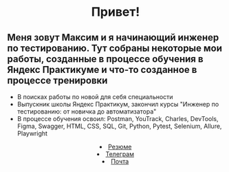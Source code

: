 <h1 align='center'>
  Привет!

<h2> Меня зовут Максим и я начинающий инженер по тестированию.
Тут собраны некоторые мои работы, созданные в процессе обучения в Яндекс Практикуме и что-то созданное в процессе тренировки
</h2>

<div>
<ul>
  <li>
    В поисках работы по новой для себя специальности
  </li>
  <li>
    Выпускник школы Яндекс Практикум, закончил курсы "Инженер по тестированию: от новичка до автоматизатора" 
  </li>
  <li>
    В процессе обучения освоил: Postman, YouTrack, Charles, DevTools, Figma, Swagger, HTML, CSS, SQL, Git, Python, Pytest, Selenium, Allure, Playwright
  </li>
  </div>

  <div id="badges" align='center'>
  <li>
    <a href="https://hh.ru/resume/4539c963ff08e9e0130039ed1f794a564e534e" target="_blank">Резюме</a>
  </li>
  <li>
    <a href="https://t.me/maxbelm" target="_blank">Телеграм</a> 
  </li>
  <li>
    <a href="mailto:akkakiy13@gmail.com" target="_blank">Почта</a>
  </li>
</ul>
</div>
